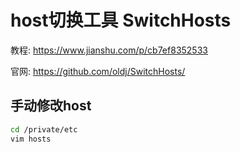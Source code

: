 # host切换工具 SwitchHosts

教程: <https://www.jianshu.com/p/cb7ef8352533>

官网: <https://github.com/oldj/SwitchHosts/>

## 手动修改host

```bash
cd /private/etc
vim hosts
```